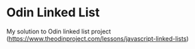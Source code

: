 # Odin Linked List

My solution to Odin linked list project (https://www.theodinproject.com/lessons/javascript-linked-lists)
